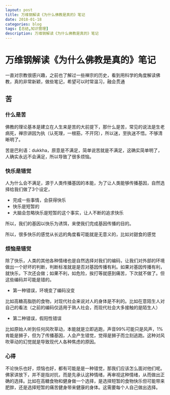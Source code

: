 ```yaml
---
layout: post
title: 万维钢解读《为什么佛教是真的》笔记
date: 2018-01-18
categories: blog
tags: [总结,知识管理]
description: 万维钢解读《为什么佛教是真的》笔记
---
```

		

# 万维钢解读《为什么佛教是真的》笔记


一直对宗教很感兴趣，之前也了解过一些禅宗的历史，看到用科学的角度解读佛教，真的非常新颖，做些笔记，希望可以时常温习，融会贯通

## 苦

### 什么是苦

佛教的理论基本是建立在人生来是苦的大前提下，那什么是苦，常见的说法是生老病死，禅宗讲因为执（认死理，一根筋，不开窍），所以迷，至执迷不悟。不够清晰明了。

苦是巴利语：dukkha，原意是不满足，简单说苦就是不满足，这确实简单明了，人确实永远不会满足，所以导致了很多烦恼。

### 快乐是错觉

人为什么会不满足，源于人类传播基因的本能，为了让人类能够传播基因，自然选择给我们做了3个设定，

* 完成一些事情，会获得快乐
* 快乐是短暂的
* 大脑会忽略快乐是短暂的这个事实，让人不断的追求快乐

所以，我们的基因以快乐为诱饵，来使我们完成基因传播的目的。

所以，很多快乐的感觉从长远的角度看可能就是无意义的，比如对甜食的感觉

### 烦恼是错觉

除了快乐，人类的其他各种情绪也是自然选择对我们的编码，让我们对外部的环境做出一个好坏的判断，判断标准就是是否对基因传播有利。如果对基因传播有利，就快乐，下次还会做；如果不利，如危险，挨打等就感到痛苦，下次就不做了。但这些编码并可能是错的。

* 第一种错误，环境变了编码没变
   
比如高糖高脂肪的食物，对现代社会来说对人的身体是不利的。比如在意陌生人对自己的看法（之前的编码仅适用于熟人社会，而现代社会大多接触的是陌生人）
  
* 第二种错误，假阳性错误

比如原始人听到任何风吹草动，本能就是立即逃跑，声音99%可能只是风声，1%肯能是狮子，但为了传播基因，人会产生错觉，觉得是狮子而立刻逃跑。这种对风吹草动的幻觉就是导致现代人各种焦虑的原因。

### 心得
不论快乐也好，烦恼也好，都有可能是是一种错觉，那我们应该怎么面对他们呢。佛家讲放下，并不是指对抗，而是先承认这种情绪，再审视这种情绪，从而做出正确的选择。比如在高糖食物和健身做一个选择，是选择短暂的食物快乐但可能带来肥胖，还是选择短暂的痛苦健身带来健康的身体。这需要每个人自己做出选择。
  
  


 
	